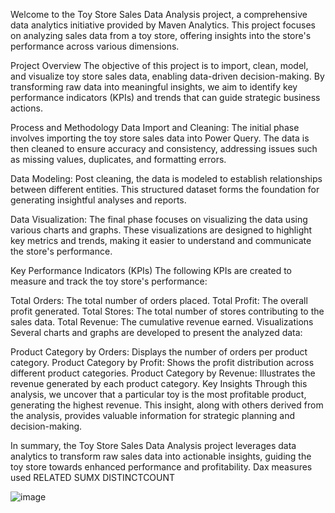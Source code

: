 
Welcome to the Toy Store Sales Data Analysis project, a comprehensive data analytics initiative provided by Maven Analytics. This project focuses on analyzing sales data from a toy store, offering insights into the store's performance across various dimensions.

Project Overview
The objective of this project is to import, clean, model, and visualize toy store sales data, enabling data-driven decision-making. By transforming raw data into meaningful insights, we aim to identify key performance indicators (KPIs) and trends that can guide strategic business actions.

Process and Methodology
Data Import and Cleaning:
The initial phase involves importing the toy store sales data into Power Query. The data is then cleaned to ensure accuracy and consistency, addressing issues such as missing values, duplicates, and formatting errors.

Data Modeling:
Post cleaning, the data is modeled to establish relationships between different entities. This structured dataset forms the foundation for generating insightful analyses and reports.

Data Visualization:
The final phase focuses on visualizing the data using various charts and graphs. These visualizations are designed to highlight key metrics and trends, making it easier to understand and communicate the store's performance.

Key Performance Indicators (KPIs)
The following KPIs are created to measure and track the toy store's performance:

Total Orders: The total number of orders placed.
Total Profit: The overall profit generated.
Total Stores: The total number of stores contributing to the sales data.
Total Revenue: The cumulative revenue earned.
Visualizations
Several charts and graphs are developed to present the analyzed data:

Product Category by Orders: Displays the number of orders per product category.
Product Category by Profit: Shows the profit distribution across different product categories.
Product Category by Revenue: Illustrates the revenue generated by each product category.
Key Insights
Through this analysis, we uncover that a particular toy is the most profitable product, generating the highest revenue. This insight, along with others derived from the analysis, provides valuable information for strategic planning and decision-making.

In summary, the Toy Store Sales Data Analysis project leverages data analytics to transform raw sales data into actionable insights, guiding the toy store towards enhanced performance and profitability.
Dax measures used 
RELATED
SUMX
DISTINCTCOUNT

![image](https://github.com/Subhosmita/Toy-store-sales-data-Analysis/assets/161363267/cf84ce1f-7980-4b95-9f89-75319fe552ad)



